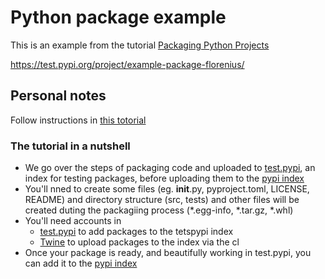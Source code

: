 # Python package example

This is an example from the tutorial [Packaging Python Projects](https://packaging.python.org/en/latest/tutorials/packaging-projects/)

https://test.pypi.org/project/example-package-florenius/


## Personal notes

Follow instructions in [this totorial](https://packaging.python.org/en/latest/tutorials/packaging-projects/)

### The tutorial in a nutshell

* We go over the steps of packaging code and uploaded to [test.pypi](https://test.pypi.org/), an index for testing packages, before uploading them to the [pypi index](https://pypi.org/)
*  You'll nned to create some files (eg. __init__.py, pyproject.toml, LICENSE, README) and directory structure (src, tests) and other files will be created duting the packagiing process (*.egg-info, *.tar.gz, *.whl)
* You'll need accounts in
    * [test.pypi](https://test.pypi.org/) to add packages to the tetspypi index 
    *  [Twine](https://packaging.python.org/en/latest/key_projects/#twine) to upload packages to the index via the cl
* Once your package is ready, and beautifully working in test.pypi, you can add it to the [pypi index](https://pypi.org/)